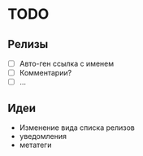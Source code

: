 # TODO

## Релизы

- [ ] Авто-ген ссылка с именем
- [ ] Комментарии?
- [ ] ...

## Идеи

- Изменение вида списка релизов
- уведомления
- метатеги
